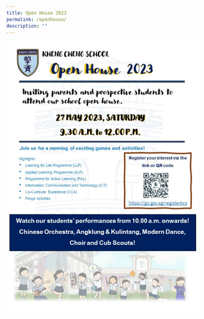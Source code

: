 ```yaml
---
title: Open House 2023
permalink: /openhouse/
description: ""
---
```

![](/images/open%20house%20flyer%202023.jpg)